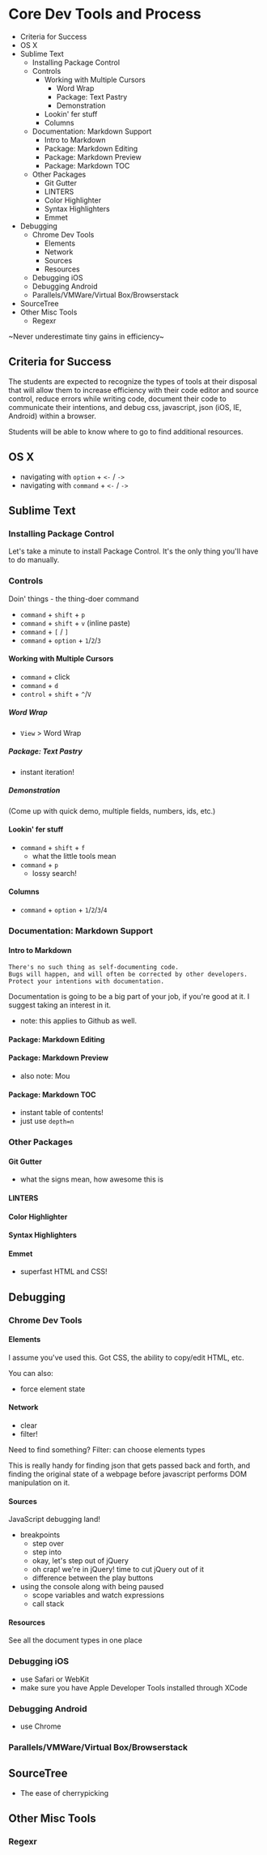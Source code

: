 # Core Dev Tools and Process

<!-- MarkdownTOC depth=6 -->

- Criteria for Success
- OS X
- Sublime Text
	- Installing Package Control
	- Controls
		- Working with Multiple Cursors
			- Word Wrap
			- Package: Text Pastry
			- Demonstration
		- Lookin' fer stuff
		- Columns
	- Documentation: Markdown Support
		- Intro to Markdown
		- Package: Markdown Editing
		- Package: Markdown Preview
		- Package: Markdown TOC
	- Other Packages
		- Git Gutter
		- LINTERS
		- Color Highlighter
		- Syntax Highlighters
		- Emmet
- Debugging
	- Chrome Dev Tools
		- Elements
		- Network
		- Sources
		- Resources
	- Debugging iOS
	- Debugging Android
	- Parallels/VMWare/Virtual Box/Browserstack
- SourceTree
- Other Misc Tools
	- Regexr

<!-- /MarkdownTOC -->

~Never underestimate tiny gains in efficiency~

## Criteria for Success

The students are expected to recognize the types of tools at their disposal that will allow them to increase efficiency with their code editor and source control, reduce errors while writing code, document their code to communicate their intentions, and debug css, javascript, json (iOS, IE, Android) within a browser.

Students will be able to know where to go to find additional resources.

## OS X

- navigating with `option` + `<-` / `->`
- navigating with `command` + `<-` / `->`





## Sublime Text

### Installing Package Control

Let's take a minute to install Package Control. It's the only thing you'll have to do manually.

### Controls

Doin' things - the thing-doer command

- `command` + `shift` + `p`
- `command` + `shift` + `v` (inline paste)
- `command` + `[` / `]`
- `command` + `option` + `1`/`2`/`3`

#### Working with Multiple Cursors

- `command` + click
- `command` + `d`
- `control` + `shift` + `^`/`V`

##### Word Wrap

- `View` > Word Wrap

##### Package: Text Pastry

- instant iteration!

##### Demonstration

(Come up with quick demo, multiple fields, numbers, ids, etc.)


#### Lookin' fer stuff

- `command` + `shift` + `f`
	- what the little tools mean
- `command` + `p`
	- lossy search!

#### Columns

- `command` + `option` + `1`/`2`/`3`/`4`

### Documentation: Markdown Support

#### Intro to Markdown

	There's no such thing as self-documenting code.
	Bugs will happen, and will often be corrected by other developers. 
	Protect your intentions with documentation.

Documentation is going to be a big part of your job, if you're good at it. I suggest taking an interest in it.

- note: this applies to Github as well.

#### Package: Markdown Editing

#### Package: Markdown Preview

- also note: Mou

#### Package: Markdown TOC

- instant table of contents!
- just use `depth=n`



### Other Packages

#### Git Gutter

- what the signs mean, how awesome this is

#### LINTERS

#### Color Highlighter

#### Syntax Highlighters

#### Emmet

- superfast HTML and CSS!





## Debugging

### Chrome Dev Tools

#### Elements

I assume you've used this. Got CSS, the ability to copy/edit HTML, etc.

You can also:

- force element state

#### Network

- clear
- filter!

Need to find something? Filter: can choose elements types

This is really handy for finding json that gets passed back and forth, and finding the original state of a webpage before javascript performs DOM manipulation on it.


#### Sources

JavaScript debugging land!

- breakpoints
	- step over
	- step into
	- okay, let's step out of jQuery
	- oh crap! we're in jQuery! time to cut jQuery out of it
	- difference between the play buttons
- using the console along with being paused
	- scope variables and watch expressions
	- call stack

#### Resources

See all the document types in one place



### Debugging iOS

- use Safari or WebKit
- make sure you have Apple Developer Tools installed through XCode

### Debugging Android

- use Chrome

### Parallels/VMWare/Virtual Box/Browserstack

## SourceTree

- The ease of cherrypicking


## Other Misc Tools

### Regexr
